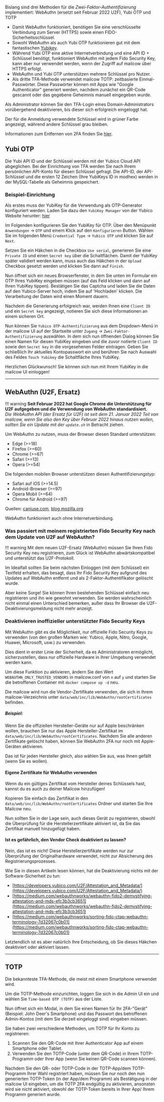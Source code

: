 Bislang sind drei Methoden für die _Zwei-Faktor-Authentifizierung_ implementiert: WebAuthn (ersetzt seit Februar 2022 U2F), Yubi OTP und TOTP

- Damit WebAuthn funktioniert, benötigen Sie eine verschlüsselte Verbindung zum Server (HTTPS) sowie einen FIDO-Sicherheitsschlüssel.
- Sowohl WebAuthn als auch Yubi OTP funktionieren gut mit dem fantastischen [Yubikey](https://www.yubico.com).
- Während Yubi OTP eine aktive Internetverbindung und eine API ID + Schlüssel benötigt, funktioniert WebAuthn mit jedem Fido Security Key, kann aber nur verwendet werden, wenn der Zugriff auf mailcow über HTTPS erfolgt.
- WebAuthn und Yubi OTP unterstützen mehrere Schlüssel pro Nutzer.
- Als dritte TFA-Methode verwendet mailcow TOTP: zeitbasierte Einmal-Passwörter. Diese Passwörter können mit Apps wie "Google Authenticator" generiert werden, nachdem zunächst ein QR-Code gescannt oder das gegebene Geheimnis manuell eingegeben wurde.

Als Administrator können Sie den TFA-Login eines Domain-Administrators vorübergehend deaktivieren, bis dieser sich erfolgreich eingeloggt hat.

Der für die Anmeldung verwendete Schlüssel wird in grüner Farbe angezeigt, während andere Schlüssel grau bleiben.

Informationen zum Entfernen von 2FA finden Sie [hier](../../troubleshooting/debug-reset_pw.de.md#zwei-faktor-authentifizierung-entfernen).

## Yubi OTP

Die Yubi API ID und der Schlüssel werden mit der Yubico Cloud API abgeglichen. Bei der Einrichtung von TFA werden Sie nach Ihrem persönlichen API-Konto für diesen Schlüssel gefragt.
Die API-ID, der API-Schlüssel und die ersten 12 Zeichen (Ihre YubiKeys ID in modhex) werden in der MySQL-Tabelle als Geheimnis gespeichert.

### Beispiel-Einrichtung

Als erstes muss der YubiKey für die Verwendung als OTP-Generator konfiguriert werden. Laden Sie dazu den `YubiKey Manager` von der Yubico Website herunter: [hier](https://www.yubico.com/support/download/)

Im Folgenden konfigurieren Sie den YubiKey für OTP.
Über den Menüpunkt `Anwendungen` -> `OTP` und einem Klick auf den `Konfigurieren` Button. Wählen Sie im folgenden Menü `Credential Type` -> `Yubico OTP` und klicken Sie auf `Next`.

Setzen Sie ein Häkchen in die Checkbox `Use serial`, generieren Sie eine `Private ID` und einen `Secret key` über die Schaltflächen. 
Damit der YubiKey später validiert werden kann, muss auch das Häkchen in der `Upload` Checkbox gesetzt werden und klicken Sie dann auf `Finish`.

Nun öffnet sich ein neues Browserfenster, in dem Sie unten im Formular ein OTP Ihres YubiKey eingeben müssen (auf das Feld klicken und dann auf Ihren YubiKey tippen). Bestätigen Sie das Captcha und laden Sie die Daten auf den Yubico-Server hoch, indem Sie auf 'Hochladen' klicken. Die Verarbeitung der Daten wird einen Moment dauern.

Nachdem die Generierung erfolgreich war, werden Ihnen eine `Client ID` und ein `Secret key` angezeigt, notieren Sie sich diese Informationen an einem sicheren Ort.

Nun können Sie `Yubico OTP-Authentifizierung` aus dem Dropdown-Menü in der mailcow UI auf der Startseite unter `Zugang` -> `Zwei-Faktor-Authentifizierung` auswählen. 
In dem sich nun öffnenden Dialog können Sie einen Namen für diesen YubiKey eingeben und die zuvor notierte `Client ID` sowie den `Secret key` in die vorgesehenen Felder eintragen.
Geben Sie schließlich Ihr aktuelles Kontopasswort ein und berühren Sie nach Auswahl des Feldes `Touch Yubikey` die Schaltfläche Ihres YubiKey.

Herzlichen Glückwunsch! Sie können sich nun mit Ihrem YubiKey in die mailcow UI einloggen!

---

## WebAuthn (U2F, Ersatz)
!!! warning
    **Seit Februar 2022 hat Google Chrome die Unterstützung für U2F aufgegeben und die Verwendung von WebAuthn standardisiert.<br>**
    *Die WebAuthn API (der Ersatz für U2F) ist seit dem 21. Januar 2022 Teil von mailcow, wenn Sie also den Key über Februar 2022 hinaus nutzen wollen, sollten Sie ein Update mit der `update.sh`* in Betracht ziehen. 
    
Um WebAuthn zu nutzen, muss der Browser diesen Standard unterstützen:

- Edge (>=18)
- Firefox (>=60)
- Chrome (>=67)
- Safari (>=13)
- Opera (>=54)

Die folgenden mobilen Browser unterstützen diesen Authentifizierungstyp:

- Safari auf iOS (>=14.5)
- Android-Browser (>=97)
- Opera Mobil (>=64)
- Chrome für Android (>=97)

Quellen: [caniuse.com](https://caniuse.com/webauthn), [blog.mozilla.org](https://blog.mozilla.org/security/2019/04/04/shipping-fido-u2f-api-support-in-firefox/)

WebAuthn funktioniert auch ohne Internetverbindung.

### Was passiert mit meinem registrierten Fido Security Key nach dem Update von U2F auf WebAuthn?
!!! warning
    Mit dem neuen U2F-Ersatz (WebAuthn) müssen Sie Ihren Fido Security Key neu registrieren, zum Glück ist WebAuthn abwärtskompatibel und unterstützt das U2F-Protokoll.

Im Idealfall sollten Sie beim nächsten Einloggen (mit dem Schlüssel) ein Textfeld erhalten, das besagt, dass Ihr Fido Security Key aufgrund des Updates auf WebAuthn entfernt und als 2-Faktor-Authentifikator gelöscht wurde.

Aber keine Sorge! Sie können Ihren bestehenden Schlüssel einfach neu registrieren und ihn wie gewohnt verwenden. Sie werden wahrscheinlich nicht einmal einen Unterschied bemerken, außer dass Ihr Browser die U2F-Deaktivierungsmeldung nicht mehr anzeigt.

### Deaktivieren inoffizieller unterstützter Fido Security Keys
Mit WebAuthn gibt es die Möglichkeit, nur offizielle Fido Security Keys zu verwenden (von den großen Marken wie: Yubico, Apple, Nitro, Google, Huawei, Microsoft, usw.) zu verwenden.

Dies dient in erster Linie der Sicherheit, da es Administratoren ermöglicht, sicherzustellen, dass nur offizielle Hardware in ihrer Umgebung verwendet werden kann.

Um diese Funktion zu aktivieren, ändern Sie den Wert `WEBAUTHN_ONLY_TRUSTED_VENDORS` in mailcow.conf von `n` auf `y` und starten Sie die betroffenen Container mit `docker compose up -d` neu.

Die mailcow wird nun die Vendor-Zertifikate verwenden, die sich in Ihrem mailcow-Verzeichnis unter `data/web/inc/lib/WebAuthn/rootCertificates` befinden. 

##### Beispiel:
Wenn Sie die offiziellen Hersteller-Geräte nur auf Apple beschränken wollen, brauchen Sie nur das Apple Hersteller-Zertifikat im `data/web/inc/lib/WebAuthn/rootCertificates`.
Nachdem Sie alle anderen Zertifikate gelöscht haben, können Sie WebAuthn 2FA nur noch mit Apple-Geräten aktivieren.

Das ist für jeden Hersteller gleich, also wählen Sie aus, was Ihnen gefällt (wenn Sie es wollen).

#### Eigene Zertifikate für WebAuthn verwenden
Wenn du ein gültiges Zertifikat vom Hersteller deines Schlüssels hast, kannst du es auch zu deiner Mailcow hinzufügen!

Kopieren Sie einfach das Zertifikat in den `data/web/inc/lib/WebAuthn/rootCertificates` Ordner und starten Sie Ihre Mailcow neu.

Nun sollten Sie in der Lage sein, auch dieses Gerät zu registrieren, obwohl die Überprüfung für die Herstellerzertifikate aktiviert ist, da Sie das Zertifikat manuell hinzugefügt haben. 

#### Ist es gefährlich, den Vendor Check deaktiviert zu lassen?
Nein, das ist es nicht!
Diese Herstellerzertifikate werden nur zur Überprüfung der Originalhardware verwendet, nicht zur Absicherung des Registrierungsprozesses.

Wie Sie in diesen Artikeln lesen können, hat die Deaktivierung nichts mit der Software-Sicherheit zu tun:
- [https://developers.yubico.com/U2F/Attestation_and_Metadata/](https://developers.yubico.com/U2F/Attestation_and_Metadata/)
- [https://medium.com/webauthnworks/webauthn-fido2-demystifying-attestation-and-mds-efc3b3cb3651](https://medium.com/webauthnworks/webauthn-fido2-demystifying-attestation-and-mds-efc3b3cb3651)
- [https://medium.com/webauthnworks/sorting-fido-ctap-webauthn-terminology-7d32067c0b01](https://medium.com/webauthnworks/sorting-fido-ctap-webauthn-terminology-7d32067c0b01)

Letztendlich ist es aber natürlich Ihre Entscheidung, ob Sie dieses Häkchen deaktiviert oder aktiviert lassen. 

---

## TOTP

Die bekannteste TFA-Methode, die meist mit einem Smartphone verwendet wird.

Um die TOTP-Methode einzurichten, loggen Sie sich in die Admin UI ein und wählen Sie `Time-based OTP (TOTP)` aus der Liste.

Nun öffnet sich ein Modal, in dem Sie einen Namen für Ihr 2FA-"Gerät" (Beispiel: John Deer's Smartphone) und das Passwort des betroffenen Admin-Kontos (mit dem Sie derzeit eingeloggt sind) eingeben müssen.

Sie haben zwei verschiedene Methoden, um TOTP für Ihr Konto zu registrieren:
1. Scannen Sie den QR-Code mit Ihrer Authenticator App auf einem Smartphone oder Tablet.
2. Verwenden Sie den TOTP-Code (unter dem QR-Code) in Ihrem TOTP-Programm oder Ihrer App (wenn Sie keinen QR-Code scannen können).

Nachdem Sie den QR- oder TOTP-Code in der TOTP-App/dem TOTP-Programm Ihrer Wahl registriert haben, müssen Sie nur noch den nun generierten TOTP-Token (in der App/dem Programm) als Bestätigung in der mailcow UI eingeben, um die TOTP 2FA endgültig zu aktivieren, ansonsten wird sie nicht aktiviert, obwohl der TOTP-Token bereits in Ihrer App/ Ihrem Programm generiert wurde.